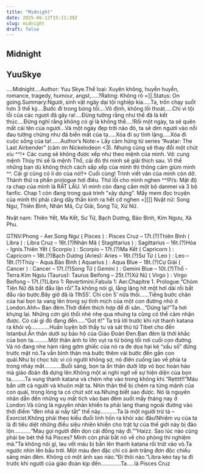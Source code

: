 ```yaml
---
title: "Midnight"
date: 2025-06-12T15:11:39Z
slug: midnight
draft: false
---
```


## Midnight

## YuuSkye

….Midnight….Author: Yuu Skye.Thể loại: Xuyên không, huyền huyễn, romance, tragedy, humour, angst,…..?Rating: Không rõ =]].Status: On going.Summary:Ngươi, sinh vật ngây dại tội nghiệp kia…..Ta, trốn chạy suốt hơn 3 thế kỷ….Bước đi trong bóng tối….Vô định, không lối thoát…..Chỉ vì tội lỗi của các ngươi đã gây ra!....Đừng tưởng rằng như thế đã là kết thúc….Đừng nghĩ rằng không có gì là không thể….!Rồi một ngày, ta sẽ quên mất cái tên của ngươi…Và một ngày đẹp trời nào đó, ta sẽ dìm ngươi vào nỗi đau tưởng chừng như đã biến mất của ta…..Xóa đi sự tĩnh lặng…..Xóa đi cuộc sống của ta!......Author’s Note:+ Lấy cảm hứng từ series “Avatar: The Last Airbender” (cảm ơn Nickelodeon <3). Nhưng cũng sẽ thay đổi một chút xíu ^^!+ Các cung sẽ không được xếp như theo mệnh của mình. Vd: cung mệnh Thủy thì sẽ là mệnh Thổ, cái đó thì mình sẽ giải thích sau. Vì thế những bạn dù không thích cách sắp xếp của mình thì thông cảm giùm mình ^^. Cái gì cũng có lí do của nó!!+ Cuối cùng! Trình viết văn của mình còn dở. Thành thử ra phần prologue hơi điêu. Thứ lỗi cho mình nghen ^^!P/s: Mật độ ra chap của mình là RẤT LÂU. Vì mình còn đang cắm một bộ danmei và 3 bộ fanfic. Chap 1 còn đang trong quá trình "xây dựng". Mấy mem đọc truyện của mình thì phải căng dây thần kinh ra hết cỡ nghen =]]]]
Nvật nữ: Song Ngư, Thiên Bình, Nhân Mã, Cự Giải, Song Tử, Xử Nữ.
 
Nvật nam: Thiên Yết, Ma Kết, Sư Tử, Bạch Dương, Bảo Bình, Kim Ngưu, Xà Phu.
 
 
 
 GTNV:Phong - Aer.Song Ngư ( Pisces ) : Pisces Cruz – 17t.(?)Thiên Bình ( Libra ) : Libra Cruz – 16t.(?)Nhân Mã ( Stagittarius ) : Sagittarius – 16t.(?)Hỏa - Ignis.Thiên Yết ( Scorpio ) : Scorpio – 17t.(?)Ma Kết ( Capricorn ) : Capricorn – 18t.(?)Bạch Dương (Aries): Aries – 16t.(?)Sư Tử ( Leo ) : Leo – 18t.(?)Thủy - Aqua.Bảo Bình ( Aquarius ) : Aqua Blue – 18t.(?)Cự Giải ( Cancer ) : Cancer – 17t.(?)Song Tử ( Gemini ) : Gemini Blue – 10t.(?)Thổ - Terra.Kim Ngưu (Taurus): Taurus Beifong – 25t.(?)Xử Nữ ( Virgo ) : Virgo Beifong – 17t.(?)Libro 1: Revertimini.Fabula 1: Aer.Chapitre 1.
 Prologue.“Chòm Tiên Nữ đã bắt đầu lặn rồi”.Ta không nói gì, lẳng lặng hít một hơi dài rồi bắt đầu rảo bước.Bây giờ đã là 11h55’. Chỉ còn 5’ nữa thôi……Tiếng bước chân của hai bọn ta vang lên trong sự tĩnh mịch của một con đường nhỏ ở London.Ahh~ Ban đêm.Thời điểm thích hợp để đi săn…“Dừng lại!”Ta hơi khựng lại. Những cơn gió thổi nhè nhẹ qua nhưng ta cũng có thể cảm nhận được. Có cái gì đó đang đến…..“Got it!” Ta trả lời trước khi rút thanh katana ra khỏi vỏ….……..Huấn luyện bởi thầy tu và sát thủ từ Tibet cho đến Istanbul.Ẩn thân dưới sự bảo hộ của Giáo Đoàn Đen.Ban đêm là thời khắc của bọn ta.………Một thân ảnh to lớn vụt ra từ bóng tối nơi cuối con đường. Và nó đang nhe hàm răng gớm ghiếc của nó ra đe dọa hai kẻ “xấu số” đứng trước mặt nó.Ta vẫn bình thản mà bước thêm vài bước đến gần con quái.Như bị chọc tức vì có người không sợ, nó điên cuồng lao về phía ta trong nháy mắt.……….Buổi sáng, bọn ta ẩn thân dưới lớp vỏ bọc hoàn hảo mà giáo đoàn đã dựng lên.Không một ai nghi ngờ về sự hiện diện của bọn ta.……..Ta vung thanh katana và chém nhẹ vào trong không khí.“Rẹtttt!!”Máu bắn ướt cả người và khuôn mặt ta. Nhìn thân thể bị chém ra từng mảnh của con quái, trong lòng ta có chút xót xa.Nhưng biết sao được. Nó là nguyên nhân dẫn đến những vụ mất tích vào ban đêm suốt mấy tháng nay ở London.Và cũng là nguyên nhân khiến ta phải lang thang ngoài đường vào thời điểm “đèn nhà ai nấy tắt” thế này.……….Ta là một người trừ tà – Exorcist.Không phải theo kiểu đuổi linh hồn ra khỏi xác đâu!Nhiệm vụ của ta là đi tiêu diệt những điều siêu nhiên khiến cho trật tự của thế giới này bị đảo lộn.……….“Mau gọi người đến dọn cái đống này đi.”“Haizz. Sao lúc nào cũng phải be bét thế hả Pisces? Mình còn phải bắt nó về cho phòng thí nghiệm mà.”Ta không nói gì, lau vết máu bị bắn lên thanh katana rồi trút vào vỏ.Ta ngước nhìn lên bầu trời. Một màu đen đặc chỉ có ánh trăng đơn độc chiếu sáng màn đêm. Không có một ánh sao nào.“Đi thôi nào.”Libra kéo tay ta đi trước khi người của giáo đoàn kịp đến.…………Ta…..là Pisces Cruz
